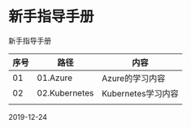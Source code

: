 # 新手指导手册

新手指导手册

| 序号 | 路径          | 内容               |
| ---- | ------------- | ------------------ |
| 01   | 01.Azure      | Azure的学习内容    |
| 02   | 02.Kubernetes | Kubernetes学习内容 |
|      |               |                    |

 

2019-12-24